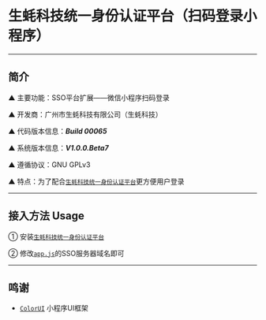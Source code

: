 # 生蚝科技统一身份认证平台（扫码登录小程序）

---

## 简介

▲ 主要功能：SSO平台扩展——微信小程序扫码登录

▲ 开发商：广州市生蚝科技有限公司（生蚝科技）

▲ 代码版本信息：***Build 00065***

▲ 系统版本信息：***V1.0.0.Beta7***

▲ 遵循协议：GNU GPLv3

▲ 特点：为了配合[`生蚝科技统一身份认证平台`](https://github.com/OysterTech/OT-SSO)更方便用户登录

---

## 接入方法 Usage

① 安装[`生蚝科技统一身份认证平台`](https://github.com/OysterTech/OT-SSO)

② 修改[`app.js`](https://github.com/OysterTech/OT-SSO-MiniProgram/blob/master/app.js)的SSO服务器域名即可

---

## 鸣谢

* [`ColorUI`](https://github.com/weilanwl/ColorUI) 小程序UI框架
